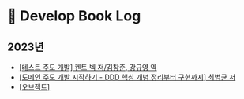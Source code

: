 # :book: Develop Book Log

## 2023년
- [[테스트 주도 개발] 켄트 벡 저/김창준, 강규영 역](https://heechlog.tistory.com/2)
- [[도메인 주도 개발 시작하기 - DDD 핵심 개념 정리부터 구현까지] 최범균 저]()
- [[오브젝트]]()

